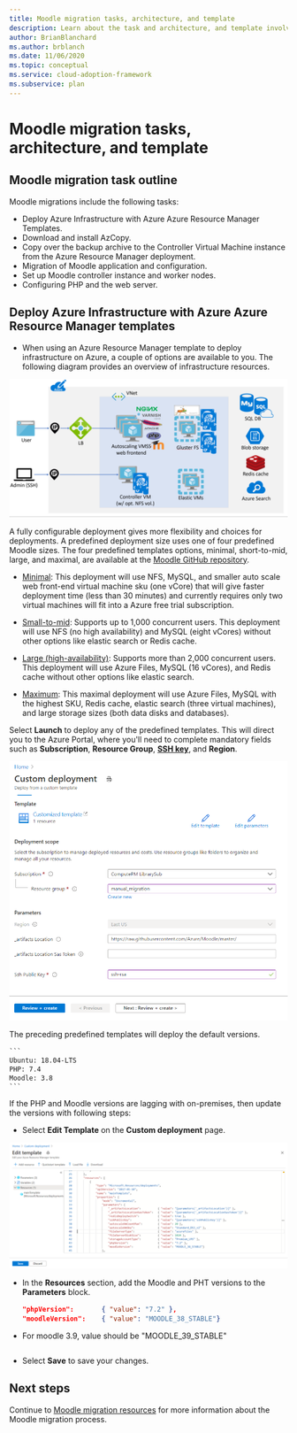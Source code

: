 ```yaml
---
title: Moodle migration tasks, architecture, and template
description: Learn about the task and architecture, and template involved in a Moodle migration.
author: BrianBlanchard
ms.author: brblanch
ms.date: 11/06/2020
ms.topic: conceptual
ms.service: cloud-adoption-framework
ms.subservice: plan
---
```


# Moodle migration tasks, architecture, and template

## Moodle migration task outline

Moodle migrations include the following tasks:
- Deploy Azure Infrastructure with Azure Azure Resource Manager Templates.
- Download and install AzCopy.
- Copy over the backup archive to the Controller Virtual Machine instance from the Azure Resource Manager deployment.
- Migration of Moodle application and configuration.
- Set up Moodle controller instance and worker nodes. 
- Configuring PHP and the web server.

## Deploy Azure Infrastructure with Azure Azure Resource Manager templates

- When using an Azure Resource Manager template to deploy infrastructure on Azure, a couple of options are available to you. The following diagram provides an overview of infrastructure resources.

![Azure infrastructure resources.](images/architecture.png)

A fully configurable deployment gives more flexibility and choices for deployments. A predefined deployment size uses one of four predefined Moodle sizes. The four predefined templates options, minimal, short-to-mid, large, and maximal, are available at the [Moodle GitHub repository](https://github.com/Azure/Moodle).

- [Minimal](https://portal.azure.com/#create/Microsoft.Template/uri/https%3A%2F%2Fraw.githubusercontent.com%2FAzure%2FMoodle%2Fmaster%2Fazuredeploy-minimal.json): This deployment will use NFS, MySQL, and smaller auto scale web front-end virtual machine sku (one vCore) that will give faster deployment time (less than 30 minutes) and currently requires only two virtual machines will fit into a Azure free trial subscription.  

- [Small-to-mid](https://portal.azure.com/#create/Microsoft.Template/uri/https%3A%2F%2Fraw.githubusercontent.com%2FAzure%2FMoodle%2Fmaster%2Fazuredeploy-small2mid-noha.json): Supports up to 1,000 concurrent users. This deployment will use NFS (no high availability) and MySQL (eight vCores) without other options like elastic search or Redis cache.  

- [Large (high-availability)](https://portal.azure.com/#create/Microsoft.Template/uri/https%3A%2F%2Fraw.githubusercontent.com%2FAzure%2FMoodle%2Fmaster%2Fazuredeploy-large-ha.json): Supports more than 2,000 concurrent users. This deployment will use Azure Files, MySQL (16 vCores), and Redis cache without other options like elastic search.  

- [Maximum](https://portal.azure.com/#create/Microsoft.Template/uri/https%3A%2F%2Fraw.githubusercontent.com%2FAzure%2FMoodle%2Fmaster%2Fazuredeploy-maximal.json): This maximal deployment will use Azure Files, MySQL with the highest SKU, Redis cache, elastic search (three virtual machines), and large storage sizes (both data disks and databases).

Select **Launch** to deploy any of the predefined templates. This will direct you to the Azure Portal, where you'll need to complete mandatory fields such as **Subscription**, **Resource Group**, [**SSH key**](https://docs.github.com/en/github/authenticating-to-github/generating-a-new-ssh-key-and-adding-it-to-the-ssh-agent), and **Region**.

![Custom deployment: Deploy from a custom template.](images/custom-deployment.png)

The preceding predefined templates will deploy the default versions.

    ```
    Ubuntu: 18.04-LTS
    PHP: 7.4
    Moodle: 3.8
    ```

If the PHP and Moodle versions are lagging with on-premises, then update the versions with following steps:

- Select **Edit Template** on the **Custom deployment** page.
    
![Edit template: Edit your Azure Resource Manager template.](images/edit-template.png)

- In the **Resources** section, add the Moodle and PHT versions to the **Parameters** block.

    ```json
    "phpVersion":       { "value": "7.2" },
    "moodleVersion":    { "value": "MOODLE_38_STABLE"}

- For moodle 3.9, value should be "MOODLE_39_STABLE"
    ```

- Select **Save** to save your changes.

## Next steps

Continue to [Moodle migration resources](/migration-resources.md) for more information about the Moodle migration process.